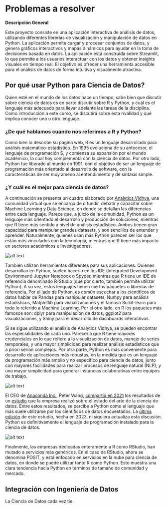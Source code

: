 # Problemas a resolver


**Descripción General**

Este proyecto consiste en una aplicación interactiva de análisis de datos, utilizando diferentes librerías de visualización y manipulación de datos en Python. La aplicación permite cargar y procesar conjuntos de datos, y genera gráficos interactivos y mapas dinámicos para ayudar en la toma de decisiones basada en datos.
La aplicación está construida sobre Streamlit, lo que permite a los usuarios interactuar con los datos y obtener insights visuales en tiempo real. El objetivo es ofrecer una herramienta accesible para el análisis de datos de forma intuitiva y visualmente atractiva.

## Por qué usar Python para Ciencia de Datos?

Quien esté en el mundo de los datos hace un tiempo, sabe bien que discutir sobre ciencia de datos es en parte discutir sobre R y Python, y cuál es el lenguaje más adecuado para llevar adelante las tareas de la disciplina. Como introducción a este curso, se discutirá sobre esta rivalidad y qué implica conocer uno u otro lenguaje.

### ¿De qué hablamos cuando nos referimos a R y Python?

Como bien lo describe su página web, R es un lenguaje desarrollado para análisis matemático-estadístico. En 1995 evoluciona de su antecesor, el lenguaje de programación S, y comienza su expansión por el mundo académico, la cual hoy complementa con la ciencia de datos. Por otro lado, Python fue liberado al mundo en 1991, con el objetivo de ser un lenguaje de programación más orientado al desarrollo de software, con la características de ser muy ameno al entendimiento y de sintaxis simple. 

### ¿Y cuál es el mejor para ciencia de datos?

A continuación se presenta un cuadro elaborado por [Analytics Vidhya](https://www.analyticsvidhya.com/), una comunidad virtual que se encarga de difundir, debatir y capacitar sobre Machine Learning y Data Science, en donde se detallan las diferencias entre cada lenguaje. Parece que, a juicio de la comunidad, Python es un lenguaje más orientado el desarrollo y producción de soluciones, mientras que R tiene más sentido a nivel de análisis estadístico. Ambos tienen gran capacidad para manipular grandes datasets, y son sencillos de entender y aprender. Naturalmente, quienes usan más Python parecen ser los que están más vinculados con la tecnología, mientras que R tiene más impacto en sectores académicos e investigadores.

![alt text](img/av_r_vs_p.png)

También utilizan herramientas diferentes para sus aplicaciones. Quienes desarrollan en Python, suelen hacerlo en los IDE (Integrated Development Environment) Jupyter Notebook o Spyder, mientras que R tiene un IDE de referencia denominado R-Studio (que por cierto, también permite utilizar Python). A su vez, estos lenguajes tienen ciertos paquetes o librerías de referencia. Por el lado de Python, es común escuchar a los científicos de datos hablar de Pandas para manipular datasets, Numpy para análisis estadísticos, Matplotlib para visualizaciones y el famoso Scikit-learn para todo lo referido a Machine Learning. Por el otro lado, en R los paquetes más famosos son: dplyr para manipulación de datos, ggplot2 para visualizaciones, y Shiny para el desarrollo de dashboards interactivos.

Si se sigue utilizando el análisis de Analytics Vidhya, se pueden encontrar las especialidades de cada uno. Parecería que R tiene mayores credenciales en lo que refiere a la visualización de datos, manejo de series temporales, y una mayor simplicidad para realizar análisis estadísticos que a priori serían complejos. Por otra parte, Python es más conveniente para desarrollo de aplicaciones más robustas, en la medida que es un lenguaje de programación más amplio y no específico para ciencia de datos, junto con mayores facilidades para realizar procesos de lenguaje natural (NLP), y una mayor simplicidad para generar instancias colaborativas entre equipos de trabajo.

![alt text](img/av_r_vs_p_2.png)

El CEO de [Anaconda Inc.](https://www.anaconda.com/), Peter Wang, [compartió en 2021](https://x.com/pwang/status/1418246487440601088) los resultados de un [estudio](https://www.anaconda.com/resources/whitepapers/state-of-data-science-2021) que la empresa realizó sobre el estado del arte de la ciencia de datos. Entre estos resultados, se percibe a Python como el lenguaje que más suele utilizarse por los científicos de datos encuestados. La [última edición](https://know.anaconda.com/rs/387-XNW-688/images/Anaconda%202023%20State%20of%20Data%20Science%20Report.pdf?mkt_tok=Mzg3LVhOVy02ODgAAAGTFsuq1Ko053LSQNW3j11LbN6MPLPQHik8O5_huA8SJ0buhkEjZrFSHmoGu3XL8m8-LYxd_W0ohsZqOkI6ex22io3qfhmS-FFRck8sijrosXVM) de este estudio, hecha en 2023, ni siquiera actualiza esta discusión. Python es definitivamente el lenguaje de programación instalado para la ciencia de datos.

![alt text](img/a_report_2021.png)

Finalmente, las empresas dedicadas enteramente a R como RStudio, han mutado a servicios más genéricos. En el caso de RStudio, ahora se denomina POSIT, y está enfocado en servicios en la nube para ciencia de datos, en donde se puede utilizar tanto R como Python. Esto muestra una clara tendencia hacia Python en términos de tamaño de comunidad y mercado.

## Integración con Ingeniería de Datos

La Ciencia de Datos cada vez tie

